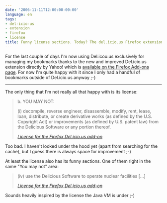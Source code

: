```yaml
---
date: '2006-11-11T12:00:00-00:00'
language: en
tags:
- del-icio-us
- extension
- firefox
- license
title: Funny license sections. Today? The del.icio.us Firefox extension
---
```



For the last couple of days I'm now using Del.icou.us exclusively for managing my bookmarks thanks to the new and improved Del.icio.us extension directly by Yahoo! which is [available on the Firefox Add-ons page](https://addons.mozilla.org/firefox/3615/). For now I'm quite happy with it since I only had a handful of bookmarks outside of Del.icio.us anyway ;-)



-------------------------------



The only thing that I'm not really all that happy with is its license:

<blockquote>
	<p>b.  YOU MAY NOT:</p>
	<p>(i)  decompile, reverse engineer, disassemble, modify, rent, lease, loan,
	distribute, or create derivative works (as defined by the U.S. Copyright Act)
	or improvements (as defined by U.S. patent law) from the Delicious  Software or
	any portion thereof.</p>
	<cite><a href="http://del.icio.us/help/firefox/bookmarks/license">License for the Firefox Del.icio.us add-on</a></cite>
</blockquote>

Too bad. I haven't looked under the hood yet (apart from searching for the cache), but I guess there is always space for improvement ;-)

At least the license also has its funny sections. One of them right in the same "You may not" area:

<blockquote>
	<p>(iv)  use the Delicious Software to operate nuclear facilities [...]</p>
	<cite><a href="http://del.icio.us/help/firefox/bookmarks/license">License for the Firefox Del.icio.us add-on</a></cite>
</blockquote>

Sounds heavily inspired by the license the Java VM is under ;-)
